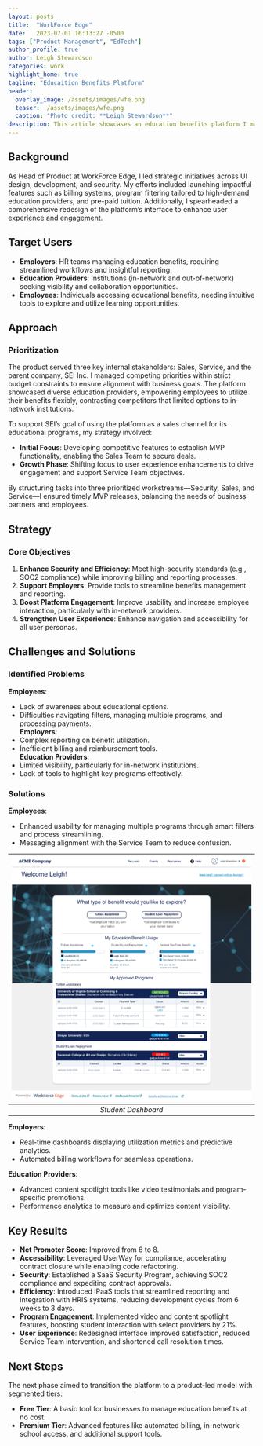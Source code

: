 ```yaml
---
layout: posts
title:  "WorkForce Edge"
date:   2023-07-01 16:13:27 -0500
tags: ["Product Management", "EdTech"]
author_profile: true
author: Leigh Stewardson
categories: work
highlight_home: true
tagline: "Educaition Benefits Platform"
header:
  overlay_image: /assets/images/wfe.png
  teaser:  /assets/images/wfe.png
  caption: "Photo credit: **Leigh Stewardson**"
description: This article showcases an education benefits platform I manged
---
```


## Background
As Head of Product at WorkForce Edge, I led strategic initiatives across UI design, development, and security. My efforts included launching impactful features such as billing systems, program filtering tailored to high-demand education providers, and pre-paid tuition. Additionally, I spearheaded a comprehensive redesign of the platform’s interface to enhance user experience and engagement.

## Target Users
- **Employers**: HR teams managing education benefits, requiring streamlined workflows and insightful reporting.  
- **Education Providers**: Institutions (in-network and out-of-network) seeking visibility and collaboration opportunities.  
- **Employees**: Individuals accessing educational benefits, needing intuitive tools to explore and utilize learning opportunities.

## Approach
### Prioritization  
The product served three key internal stakeholders: Sales, Service, and the parent company, SEI Inc. I managed competing priorities within strict budget constraints to ensure alignment with business goals. The platform showcased diverse education providers, empowering employees to utilize their benefits flexibly, contrasting competitors that limited options to in-network institutions.  

To support SEI’s goal of using the platform as a sales channel for its educational programs, my strategy involved:  
- **Initial Focus**: Developing competitive features to establish MVP functionality, enabling the Sales Team to secure deals.  
- **Growth Phase**: Shifting focus to user experience enhancements to drive engagement and support Service Team objectives.  

By structuring tasks into three prioritized workstreams—Security, Sales, and Service—I ensured timely MVP releases, balancing the needs of business partners and employees.

## Strategy
### Core Objectives  
1. **Enhance Security and Efficiency**: Meet high-security standards (e.g., SOC2 compliance) while improving billing and reporting processes.  
2. **Support Employers**: Provide tools to streamline benefits management and reporting.  
3. **Boost Platform Engagement**: Improve usability and increase employee interaction, particularly with in-network providers.  
4. **Strengthen User Experience**: Enhance navigation and accessibility for all user personas.  

## Challenges and Solutions  
### Identified Problems  
**Employees**:  
- Lack of awareness about educational options.  
- Difficulties navigating filters, managing multiple programs, and processing payments.  
**Employers**:  
- Complex reporting on benefit utilization.  
- Inefficient billing and reimbursement tools.  
**Education Providers**:  
- Limited visibility, particularly for in-network institutions.  
- Lack of tools to highlight key programs effectively.

### Solutions  
**Employees**:  
- Enhanced usability for managing multiple programs through smart filters and process streamlining.  
- Messaging alignment with the Service Team to reduce confusion.

| ![studentdash.png](/assets/images/studentdash.png) | 
|:--:| 
| *Student Dashboard* |

**Employers**:  
- Real-time dashboards displaying utilization metrics and predictive analytics.  
- Automated billing workflows for seamless operations.  

**Education Providers**:  
- Advanced content spotlight tools like video testimonials and program-specific promotions.  
- Performance analytics to measure and optimize content visibility.

## Key Results  

- **Net Promoter Score**: Improved from 6 to 8.  
- **Accessibility**: Leveraged UserWay for compliance, accelerating contract closure while enabling code refactoring.  
- **Security**: Established a SaaS Security Program, achieving SOC2 compliance and expediting contract approvals.  
- **Efficiency**: Introduced iPaaS tools that streamlined reporting and integration with HRIS systems, reducing development cycles from 6 weeks to 3 days.  
- **Program Engagement**: Implemented video and content spotlight features, boosting student interaction with select providers by 21%.  
- **User Experience**: Redesigned interface improved satisfaction, reduced Service Team intervention, and shortened call resolution times.

## Next Steps  

The next phase aimed to transition the platform to a product-led model with segmented tiers:  
- **Free Tier**: A basic tool for businesses to manage education benefits at no cost.  
- **Premium Tier**: Advanced features like automated billing, in-network school access, and additional support tools.


<div id="nanogallery2"></div>

<script>
$("#nanogallery2").nanogallery2({
  thumbnailHeight:  150,
  thumbnailWidth:   150,
  itemsBaseURL:     '/assets/images/',

  // ### gallery content ###
  items: [
      { src: 'wfe.png', srct: 'wfe.png', title: "Program Select" },
      { src: 'wfe2.png', srct: 'wfe2.png', title: "Program Selector — Before" },
      { src: 'allotement dash.png', srct: 'dash.png', title: "Allotment Dashboard" },
      { src: 'split allotment-wfe.png', srct: 'split allotment-wfe.png', title: "Allotment Split" },
      { src: 'userdash-leigh-wfe.png', srct: 'userdash-leigh-wfe.png', title: "Employee Onboarding" },
      { src: 'userdash-wfe.png', srct: 'userdash-wfe.png', , title: "Employee Dashboard" },
      { src: 'studentdash.png', srct: 'studentdash.png', title: "Employee Dashboard" },
      { src: 'payments-wfe.png', srct: 'payments-wfe.png', title: "Payments" },
      { src: 'employerdash-wfe.png', srct: 'employerdash-wfe.png', title: "Employer Dashboard" },
  ]
});


</script>